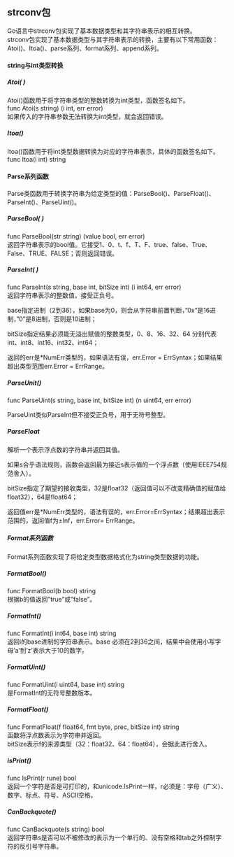 <h2>strconv包</h2>
Go语言中strconv包实现了基本数据类型和其字符串表示的相互转换。<br>
strconv包实现了基本数据类型与其字符串表示的转换，主要有以下常用函数： Atoi()、Itoa()、parse系列、format系列、append系列。<br>

<h4>string与int类型转换</h4>

<h5>Atoi( )</h5>
Atoi()函数用于将字符串类型的整数转换为int类型，函数签名如下。<br>
func Atoi(s string) (i int, err error)<br>
如果传入的字符串参数无法转换为int类型，就会返回错误。<br>

<h5>Itoa()</h5>
Itoa()函数用于将int类型数据转换为对应的字符串表示，具体的函数签名如下。<br>
func Itoa(i int) string<br>

<h4>Parse系列函数</h4>
Parse类函数用于转换字符串为给定类型的值：ParseBool()、ParseFloat()、ParseInt()、ParseUint()。<br>

<h5>ParseBool( )</h5>
func ParseBool(str string) (value bool, err error) <br>
返回字符串表示的bool值。它接受1、0、t、f、T、F、true、false、True、False、TRUE、FALSE；否则返回错误。<br>

<h5>ParseInt( )</h5>
func ParseInt(s string, base int, bitSize int) (i int64, err error)<br>
返回字符串表示的整数值，接受正负号。<br>

base指定进制（2到36），如果base为0，则会从字符串前置判断，”0x”是16进制，”0”是8进制，否则是10进制；<br>

bitSize指定结果必须能无溢出赋值的整数类型，0、8、16、32、64 分别代表 int、int8、int16、int32、int64；<br>

返回的err是*NumErr类型的，如果语法有误，err.Error = ErrSyntax；如果结果超出类型范围err.Error = ErrRange。<br>

<h5>ParseUnit()</h5>
func ParseUint(s string, base int, bitSize int) (n uint64, err error)<br>

ParseUint类似ParseInt但不接受正负号，用于无符号整型。<br>

<h5>ParseFloat</h5>
解析一个表示浮点数的字符串并返回其值。<br>

如果s合乎语法规则，函数会返回最为接近s表示值的一个浮点数（使用IEEE754规范舍入）。<br>

bitSize指定了期望的接收类型，32是float32（返回值可以不改变精确值的赋值给float32），64是float64；<br>

返回值err是*NumErr类型的，语法有误的，err.Error=ErrSyntax；结果超出表示范围的，返回值f为±Inf，err.Error= ErrRange。<br>

<h5>Format系列函数</h5>
Format系列函数实现了将给定类型数据格式化为string类型数据的功能。<br>

<h5>FormatBool()</h5>
func FormatBool(b bool) string <br>
根据b的值返回”true”或”false”。<br>

<h5>FormatInt()</h5>
func FormatInt(i int64, base int) string<br>
返回i的base进制的字符串表示。base 必须在2到36之间，结果中会使用小写字母’a’到’z’表示大于10的数字。<br>

<h5>FormatUint()</h5>
func FormatUint(i uint64, base int) string <br>
是FormatInt的无符号整数版本。<br>

<h5>FormatFloat()</h5>
func FormatFloat(f float64, fmt byte, prec, bitSize int) string <br>
函数将浮点数表示为字符串并返回。<br>
bitSize表示f的来源类型（32：float32、64：float64），会据此进行舍入。<br>


<h5>isPrint()</h5>
func IsPrint(r rune) bool <br>
返回一个字符是否是可打印的，和unicode.IsPrint一样，r必须是：字母（广义）、数字、标点、符号、ASCII空格。<br>

<h5>CanBackquote()</h5>
func CanBackquote(s string) bool<br>
返回字符串s是否可以不被修改的表示为一个单行的、没有空格和tab之外控制字符的反引号字符串。<br>